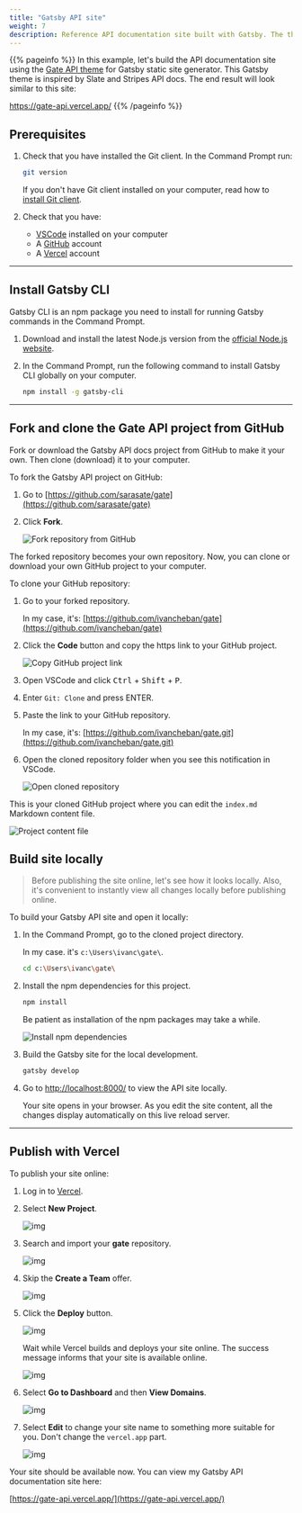 ```yaml
---
title: "Gatsby API site"
weight: 7
description: Reference API documentation site built with Gatsby. The theme is based on Slate and Stripes API docs.
---
```


{{% pageinfo %}}
In this example, let's build the API documentation site using the [Gate API theme](https://github.com/sarasate/gate) for Gatsby static site generator. This Gatsby theme is inspired by Slate and Stripes API docs. The end result will look similar to this site:

https://gate-api.vercel.app/
{{% /pageinfo %}}

## Prerequisites

1. Check that you have installed the Git client. In the Command Prompt run:

    ```sh
    git version
    ```

    If you don't have Git client installed on your computer, read how to [install Git client](https://docsy-site.netlify.app/docs/static-site-generators/jekyll/#git-client).

2. Check that you have:

    * [VSCode](https://code.visualstudio.com/) installed on your computer
    * A [GitHub](https://github.com/) account
    * A [Vercel](https://vercel.com/) account

---

## Install Gatsby CLI

Gatsby CLI is an npm package you need to install for running Gatsby commands in the Command Prompt.

1. Download and install the latest Node.js version from the [official Node.js website](https://nodejs.org/en/).

2. In the Command Prompt, run the following command to install Gatsby CLI globally on your computer.

    ```sh
    npm install -g gatsby-cli
    ```

----

## Fork and clone the Gate API project from GitHub

Fork or download the Gatsby API docs project from GitHub to make it your own. Then clone (download) it to your computer.

To fork the Gatsby API project on GitHub:

1. Go to [https://github.com/sarasate/gate](https://github.com/sarasate/gate)

2. Click **Fork**.

    ![Fork repository from GitHub](/docs/img/fork-repo.png)

The forked repository becomes your own repository. Now, you can clone or download your own GitHub project to your computer.

To clone your GitHub repository:

1. Go to your forked repository.

    In my case, it's: [https://github.com/ivancheban/gate](https://github.com/ivancheban/gate)

2. Click the **Code** button and copy the https link to your GitHub project.

    ![Copy GitHub project link](/docs/img/copy-repo-https.png)

3. Open VSCode and click <kbd>Ctrl</kbd> + <kbd>Shift</kbd> + <kbd>P</kbd>.

4. Enter `Git: Clone` and press ENTER.

5. Paste the link to your GitHub repository.

    In my case, it's: [https://github.com/ivancheban/gate.git](https://github.com/ivancheban/gate.git)

6. Open the cloned repository folder when you see this notification in VSCode.

    ![Open cloned repository](/docs/img/open-repo-folder.png)


This is your cloned GitHub project where you can edit the `index.md` Markdown content file.

![Project content file](/docs/img/project-index.png)

## Build site locally

> Before publishing the site online, let's see how it looks locally. Also, it's convenient to instantly view all changes locally before publishing online.

To build your Gatsby API site and open it locally:

1. In the Command Prompt, go to the cloned project directory.

    In my case. it's `c:\Users\ivanc\gate\`.

    ```sh
    cd c:\Users\ivanc\gate\
    ```

3. Install the npm dependencies for this project.

    ```sh
    npm install
    ```

    Be patient as installation of the npm packages may take a while.

    ![Install npm dependencies](/docs/img/npm-install.png)

2. Build the Gatsby site for the local development.

    ```sh
    gatsby develop
    ```

3. Go to [http://localhost:8000/](http://localhost:8000/) to view the API site locally.

    Your site opens in your browser. As you edit the site content, all the changes display automatically on this live reload server.

---

## Publish with Vercel

To publish your site online:

1. Log in to [Vercel](https://vercel.com/).

2. Select **New Project**.

    ![img](/docs/img/vercel-new.png)

3. Search and import your **gate** repository.

    ![img](/docs/img/import-gate.png)

4. Skip the **Create a Team** offer.

    ![img](/docs/img/skip-create-team.png)

5. Click the **Deploy** button.

    ![img](/docs/img/deploy-button.png)

    Wait while Vercel builds and deploys your site online. The success message informs that your site is available online.

    ![img](/docs/img/success-deploy.png)

6. Select **Go to Dashboard** and then **View Domains**.

    ![img](/docs/img/view-domains.png)

7. Select **Edit** to change your site name to something more suitable for you. Don't change the `vercel.app` part.

    ![img](/docs/img/gate-api.png)


Your site should be available now. You can view my Gatsby API documentation site here:

[https://gate-api.vercel.app/](https://gate-api.vercel.app/)
